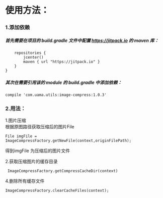 # 使用方法：

### 1.添加依赖  
##### 首先需要在项目的 build.gradle 文件中配置 https://jitpack.io 的 maven 库：
```allprojects {
    repositories {
        jcenter()
        maven { url "https://jitpack.io" }
    }
}
```
##### 其次在需要引用该的 module 的 build.gradle 中添加依赖：
```
compile 'com.uama.utils:image-compress:1.0.3'

```
### 2.用法：
  1.图片压缩  
 根据原图路径获取压缩后的图片File
```
File imgFile = ImageCompressFactory.getNewFile(context,originFilePath);
```
 得到imgFile 为压缩后的图片文件

 2.获取压缩图片的缓存目录
```
 ImageCompressFactory.getCompressCacheDir(context)
 ```
4.删除所有缓存文件
 ```
 ImageCompressFactory.clearCacheFiles(context);
 ```




